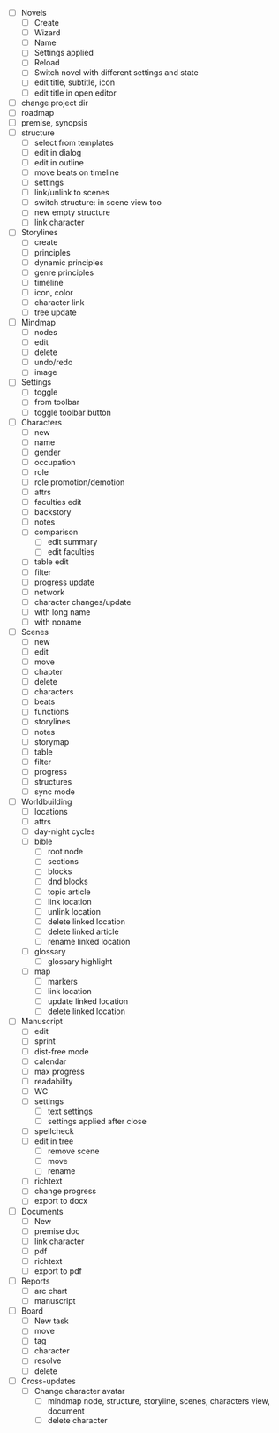 - [ ] Novels
  - [ ] Create
  - [ ] Wizard
  - [ ] Name
  - [ ] Settings applied
  - [ ] Reload
  - [ ] Switch novel with different settings and state
  - [ ] edit title, subtitle, icon
  - [ ] edit title in open editor
- [ ] change project dir
- [ ] roadmap
- [ ] premise, synopsis
- [ ] structure
  - [ ] select from templates
  - [ ] edit in dialog
  - [ ] edit in outline
  - [ ] move beats on timeline
  - [ ] settings
  - [ ] link/unlink to scenes
  - [ ] switch structure: in scene view too
  - [ ] new empty structure
  - [ ] link character
- [ ] Storylines
  - [ ] create
  - [ ] principles
  - [ ] dynamic principles
  - [ ] genre principles
  - [ ] timeline
  - [ ] icon, color
  - [ ] character link
  - [ ] tree update
- [ ] Mindmap
  - [ ] nodes
  - [ ] edit
  - [ ] delete
  - [ ] undo/redo
  - [ ] image
- [ ] Settings
  - [ ] toggle
  - [ ] from toolbar
  - [ ] toggle toolbar button
- [ ] Characters
  - [ ] new
  - [ ] name
  - [ ] gender
  - [ ] occupation
  - [ ] role
  - [ ] role promotion/demotion
  - [ ] attrs
  - [ ] faculties edit
  - [ ] backstory
  - [ ] notes
  - [ ] comparison
    - [ ] edit summary
    - [ ] edit faculties
  - [ ] table edit
  - [ ] filter
  - [ ] progress update
  - [ ] network
  - [ ] character changes/update
  - [ ] with long name
  - [ ] with noname
- [ ] Scenes
  - [ ] new
  - [ ] edit
  - [ ] move
  - [ ] chapter
  - [ ] delete
  - [ ] characters
  - [ ] beats
  - [ ] functions
  - [ ] storylines
  - [ ] notes
  - [ ] storymap
  - [ ] table
  - [ ] filter
  - [ ] progress
  - [ ] structures
  - [ ] sync mode
- [ ] Worldbuilding
  - [ ] locations
  - [ ] attrs
  - [ ] day-night cycles
  - [ ] bible
    - [ ] root node
    - [ ] sections
    - [ ] blocks
    - [ ] dnd blocks
    - [ ] topic article
    - [ ] link location
    - [ ] unlink location
    - [ ] delete linked location
    - [ ] delete linked article
    - [ ] rename linked location
  - [ ] glossary
    - [ ] glossary highlight
  - [ ] map
    - [ ] markers
    - [ ] link location
    - [ ] update linked location
    - [ ] delete linked location
- [ ] Manuscript
  - [ ] edit
  - [ ] sprint
  - [ ] dist-free mode
  - [ ] calendar
  - [ ] max progress
  - [ ] readability
  - [ ] WC
  - [ ] settings
    - [ ] text settings
    - [ ] settings applied after close
  - [ ] spellcheck
  - [ ] edit in tree
    - [ ] remove scene
    - [ ] move
    - [ ] rename
  - [ ] richtext
  - [ ] change progress
  - [ ] export to docx
- [ ] Documents
  - [ ] New
  - [ ] premise doc
  - [ ] link character
  - [ ] pdf
  - [ ] richtext
  - [ ] export to pdf
- [ ] Reports
  - [ ] arc chart
  - [ ] manuscript
- [ ] Board
  - [ ] New task
  - [ ] move
  - [ ] tag
  - [ ] character
  - [ ] resolve
  - [ ] delete
- [ ] Cross-updates
  - [ ] Change character avatar
    - [ ] mindmap node, structure, storyline, scenes, characters view, document
    - [ ] delete character
